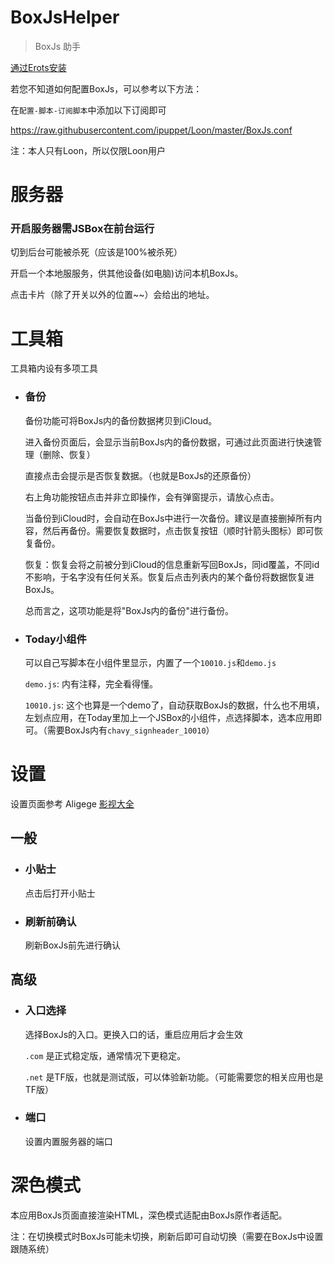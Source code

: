 # BoxJsHelper

> BoxJs 助手

[通过Erots安装](https://liuguogy.github.io/JSBox-addins/?q=show&objectId=5f38086c3f19480006698974)

若您不知道如何配置BoxJs，可以参考以下方法：

在`配置-脚本-订阅脚本`中添加以下订阅即可

<https://raw.githubusercontent.com/ipuppet/Loon/master/BoxJs.conf>

注：本人只有Loon，所以仅限Loon用户

# 服务器

### 开启服务器需JSBox在前台运行

切到后台可能被杀死（应该是100%被杀死）

开启一个本地服服务，供其他设备(如电脑)访问本机BoxJs。

点击卡片（除了开关以外的位置~~）会给出的地址。

# 工具箱

工具箱内设有多项工具

- ### 备份
    备份功能可将BoxJs内的备份数据拷贝到iCloud。

    进入备份页面后，会显示当前BoxJs内的备份数据，可通过此页面进行快速管理（删除、恢复）

    直接点击会提示是否恢复数据。（也就是BoxJs的还原备份）

    右上角功能按钮点击并非立即操作，会有弹窗提示，请放心点击。

    当备份到iCloud时，会自动在BoxJs中进行一次备份。建议是直接删掉所有内容，然后再备份。需要恢复数据时，点击恢复按钮（顺时针箭头图标）即可恢复备份。

    恢复：恢复会将之前被分到iCloud的信息重新写回BoxJs，同id覆盖，不同id不影响，于名字没有任何关系。恢复后点击列表内的某个备份将数据恢复进BoxJs。

    总而言之，这项功能是将"BoxJs内的备份"进行备份。

- ### Today小组件

    可以自己写脚本在小组件里显示，内置了一个`10010.js`和`demo.js`

    `demo.js`: 内有注释，完全看得懂。

    `10010.js`: 这个也算是一个demo了，自动获取BoxJs的数据，什么也不用填，左划点应用，在Today里加上一个JSBox的小组件，点选择脚本，选本应用即可。（需要BoxJs内有`chavy_signheader_10010`）

# 设置


设置页面参考 Aligege [影视大全](https://liuguogy.github.io/JSBox-addins/?q=show&objectId=5ec5f46dc1c17600084c5f23)

## 一般

- ### 小贴士

    点击后打开小贴士

- ### 刷新前确认

    刷新BoxJs前先进行确认

## 高级

- ### 入口选择

    选择BoxJs的入口。更换入口的话，重启应用后才会生效

    `.com` 是正式稳定版，通常情况下更稳定。

    `.net` 是TF版，也就是测试版，可以体验新功能。（可能需要您的相关应用也是TF版）

- ### 端口

    设置内置服务器的端口

# 深色模式

本应用BoxJs页面直接渲染HTML，深色模式适配由BoxJs原作者适配。

注：在切换模式时BoxJs可能未切换，刷新后即可自动切换（需要在BoxJs中设置跟随系统）
